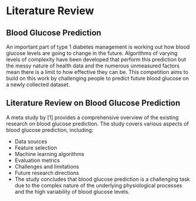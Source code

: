 # Literature Review

## Blood Glucose Prediction

An important part of type 1 diabetes management is working out how blood glucose levels are going to change in the future. Algorithms of varying levels of complexity have been developed that perform this prediction but the messy nature of health data and the numerous unmeasured factors mean there is a limit to how effective they can be. This competition aims to build on this work by challenging people to predict future blood glucose on a newly collected dataset.

## Literature Review on Blood Glucose Prediction

A meta study by [1] provides a comprehensive overview of the existing research on blood glucose prediction. The study covers various aspects of blood glucose prediction, including:

- Data sources
- Feature selection
- Machine learning algorithms
- Evaluation metrics
- Challenges and limitations
- Future research directions
- The study concludes that blood glucose prediction is a challenging task due to the complex nature of the underlying physiological processes and the high variability of blood glucose levels.

